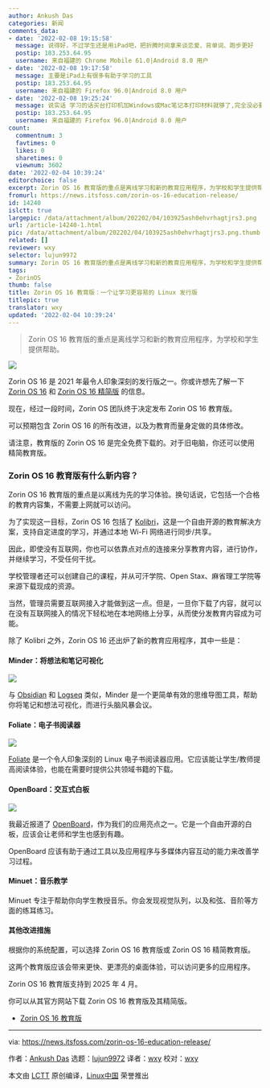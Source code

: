 ```yaml
---
author: Ankush Das
categories: 新闻
comments_data:
- date: '2022-02-08 19:15:58'
  message: 说得好，不过学生还是用iPad吧，把折腾时间拿来谈恋爱、背单词、跑步更好
  postip: 183.253.64.95
  username: 来自福建的 Chrome Mobile 61.0|Android 8.0 用户
- date: '2022-02-08 19:17:58'
  message: 主要是iPad上有很多有助于学习的工具
  postip: 183.253.64.95
  username: 来自福建的 Firefox 96.0|Android 8.0 用户
- date: '2022-02-08 19:25:24'
  message: 说实话 学习的话买台打印机加Windows或Mac笔记本打印材料就够了,完全没必要装Zorin发行版做做样子
  postip: 183.253.64.95
  username: 来自福建的 Firefox 96.0|Android 8.0 用户
count:
  commentnum: 3
  favtimes: 0
  likes: 0
  sharetimes: 0
  viewnum: 3602
date: '2022-02-04 10:39:24'
editorchoice: false
excerpt: Zorin OS 16 教育版的重点是离线学习和新的教育应用程序，为学校和学生提供帮助。
fromurl: https://news.itsfoss.com/zorin-os-16-education-release/
id: 14240
islctt: true
largepic: /data/attachment/album/202202/04/103925ash0ehvrhagtjrs3.png
url: /article-14240-1.html
pic: /data/attachment/album/202202/04/103925ash0ehvrhagtjrs3.png.thumb.jpg
related: []
reviewer: wxy
selector: lujun9972
summary: Zorin OS 16 教育版的重点是离线学习和新的教育应用程序，为学校和学生提供帮助。
tags:
- ZorinOS
thumb: false
title: Zorin OS 16 教育版：一个让学习更容易的 Linux 发行版
titlepic: true
translator: wxy
updated: '2022-02-04 10:39:24'
---
```



> 
> Zorin OS 16 教育版的重点是离线学习和新的教育应用程序，为学校和学生提供帮助。
> 
> 
> 


![](/data/attachment/album/202202/04/103925ash0ehvrhagtjrs3.png)


Zorin OS 16 是 2021 年最令人印象深刻的发行版之一。你或许想先了解一下 [Zorin OS 16](https://news.itsfoss.com/zorin-os-16-features/) 和 [Zorin OS 16 精简版](https://news.itsfoss.com/zorin-os-16-lite-release/) 的信息。


现在，经过一段时间，Zorin OS 团队终于决定发布 Zorin OS 16 教育版。


可以预期包含 Zorin OS 16 的所有改进，以及为教育而量身定做的具体修改。


请注意，教育版的 Zorin OS 16 是完全免费下载的。对于旧电脑，你还可以使用精简教育版。


### Zorin OS 16 教育版有什么新内容？


Zorin OS 16 教育版的重点是以离线为先的学习体验。换句话说，它包括一个合格的教育内容集，不需要上网就可以访问。


为了实现这一目标，Zorin OS 16 包括了 [Kolibri](https://learningequality.org/kolibri/)，这是一个自由开源的教育解决方案，支持自定进度的学习，并通过本地 Wi-Fi 网络进行同步/共享。


因此，即使没有互联网，你也可以依靠点对点的连接来分享教育内容，进行协作，并继续学习，不受任何干扰。


学校管理者还可以创建自己的课程，并从可汗学院、Open Stax、麻省理工学院等来源下载现成的资源。


当然，管理员需要互联网接入才能做到这一点。但是，一旦你下载了内容，就可以在没有互联网接入的情况下轻松地在本地网络上分享，从而使分发教育内容成为可能。


除了 Kolibri 之外，Zorin OS 16 还出炉了新的教育应用程序，其中一些是：


#### Minder：将想法和笔记可视化


![](/data/attachment/album/202202/04/103926p6ek73gzn7gkdv2k.png)


与 [Obsidian](https://itsfoss.com/obsidian-markdown-editor/) 和 [Logseq](https://itsfoss.com/logseq/) 类似，Minder 是一个更简单有效的思维导图工具，帮助你将笔记和想法可视化，而进行头脑风暴会议。


#### Foliate：电子书阅读器


![](/data/attachment/album/202202/04/103928m8wbdcf42bf7t7bd.png)


[Foliate](https://itsfoss.com/foliate-ebook-viewer/) 是一个令人印象深刻的 Linux 电子书阅读器应用。它应该能让学生/教师提高阅读体验，也能在需要时提供公共领域书籍的下载。


#### OpenBoard：交互式白板


![](/data/attachment/album/202202/04/103929uq4i1cueujgv4edq.png)


我最近报道了 [OpenBoard](/article-14212-1.html)，作为我们的应用亮点之一。它是一个自由开源的白板，应该会让老师和学生也感到有趣。


OpenBoard 应该有助于通过工具以及应用程序与多媒体内容互动的能力来改善学习过程。


#### Minuet：音乐教学


Minuet 专注于帮助你向学生教授音乐。你会发现视觉队列，以及和弦、音阶等方面的练耳练习。


#### 其他改进措施


根据你的系统配置，可以选择 Zorin OS 16 教育版或 Zorin OS 16 精简教育版。


这两个教育版应该会带来更快、更漂亮的桌面体验，可以访问更多的应用程序。


Zorin OS 16 教育版支持到 2025 年 4 月。


你可以从其官方网站下载 Zorin OS 16 教育版及其精简版。


* [Zorin OS 16 教育版](https://zorin.com/os/education/)




---


via: <https://news.itsfoss.com/zorin-os-16-education-release/>


作者：[Ankush Das](https://news.itsfoss.com/author/ankush/) 选题：[lujun9972](https://github.com/lujun9972) 译者：[wxy](https://github.com/wxy) 校对：[wxy](https://github.com/wxy)


本文由 [LCTT](https://github.com/LCTT/TranslateProject) 原创编译，[Linux中国](https://linux.cn/) 荣誉推出